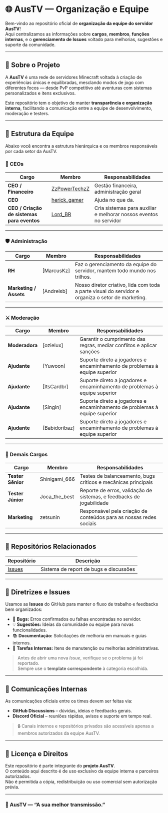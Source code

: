 # 🌐 AusTV — Organização e Equipe

Bem-vindo ao repositório oficial de **organização da equipe do servidor AusTV**!  
Aqui centralizamos as informações sobre **cargos**, **membros**, **funções internas**, e o **gerenciamento de Issues** voltado para melhorias, sugestões e suporte da comunidade.

---

## 🏰 Sobre o Projeto

A **AusTV** é uma rede de servidores Minecraft voltada à criação de experiências únicas e equilibradas, mesclando modos de jogo com diferentes focos — desde PvP competitivo até aventuras com sistemas personalizados e itens exclusivos.

Este repositório tem o objetivo de manter **transparência e organização interna**, facilitando a comunicação entre a equipe de desenvolvimento, moderação e testers.

---

## 👥 Estrutura da Equipe

Abaixo você encontra a estrutura hierárquica e os membros responsáveis por cada setor da AusTV.

### 🧭 CEOs

| Cargo | Membro | Responsabilidades |
|-------|---------|-------------------|
| **CEO / Financeiro** | [ZzPowerTechzZ](https://github.com/ZzPowerTech) | Gestão financeira, administração geral |
| **CEO** | [herick_gamer](https://github.com/DarknessBH) | Ajuda no que da. |
| **CEO / Criação de sistemas para eventos** | [Lord_BR](https://github.com/luizGervazio) | Cria sistemas para auxiliar e melhorar nossos eventos no servidor |

---

### 🛡️ Administração

| Cargo | Membro | Responsabilidades |
|-------|---------|-------------------|
| **RH** | [MarcusKz] | Faz o gerenciamento da equipe do servidor, mantem todo mundo nos trilhos. |
| **Marketing / Assets** | [Andrelsb] | Nosso diretor criativo, lida com toda a parte visual do servidor e organiza o setor de marketing. |

---

### ⚔️ Moderação

| Cargo | Membro | Responsabilidades |
|-------|---------|-------------------|
| **Moderadora** | [ozielux] | Garantir o cumprimento das regras, mediar conflitos e aplicar sanções |
| **Ajudante** | [Yuwoon] | Suporte direto a jogadores e encaminhamento de problemas à equipe superior |
| **Ajudante** | [ItsCardbr] | Suporte direto a jogadores e encaminhamento de problemas à equipe superior |
| **Ajudante** | [Singin] | Suporte direto a jogadores e encaminhamento de problemas à equipe superior |
| **Ajudante** | [Babidoribaz] | Suporte direto a jogadores e encaminhamento de problemas à equipe superior |

---

### 🧪 Demais Cargos

| Cargo | Membro | Responsabilidades |
|-------|---------|-------------------|
| **Tester Sênior** | Shinigami_666 | Testes de balanceamento, bugs críticos e mecânicas principais |
| **Tester Júnior** | Joca_the_best | Reporte de erros, validação de sistemas, e feedbacks de jogabilidade |
| **Marketing** | zetsunin | Responsável pela criação de conteúdos para as nossas redes sociais |

---

## 🧩 Repositórios Relacionados

| Repositório | Descrição |
|--------------|-----------|
| [Issues](https://github.com/austv-minecraft/Issues/issues) | Sistema de report de bugs e discussões |

---

## 🧭 Diretrizes e Issues

Usamos as **Issues** do GitHub para manter o fluxo de trabalho e feedbacks bem organizados:

- 🐞 **Bugs:** Erros confirmados ou falhas encontradas no servidor.  
- 💡 **Sugestões:** Ideias da comunidade ou equipe para novas funcionalidades.  
- 📚 **Documentação:** Solicitações de melhoria em manuais e guias internos.  
- 🧱 **Tarefas Internas:** Itens de manutenção ou melhorias administrativas.  

> Antes de abrir uma nova *Issue*, verifique se o problema já foi reportado.  
> Sempre use o **template correspondente** à categoria escolhida.

---

## 💬 Comunicações Internas

As comunicações oficiais entre os times devem ser feitas via:

- **GitHub Discussions** – dúvidas, ideias e feedbacks gerais.  
- **Discord Oficial** – reuniões rápidas, avisos e suporte em tempo real.  

> 🔒 Canais internos e repositórios privados são acessíveis apenas a membros autorizados da equipe AusTV.

---

## 🧾 Licença e Direitos

Este repositório é parte integrante do **projeto AusTV**.  
O conteúdo aqui descrito é de uso exclusivo da equipe interna e parceiros autorizados.  
Não é permitida a cópia, redistribuição ou uso comercial sem autorização prévia.

---

### 💠 AusTV — “A sua melhor transmissão.”
